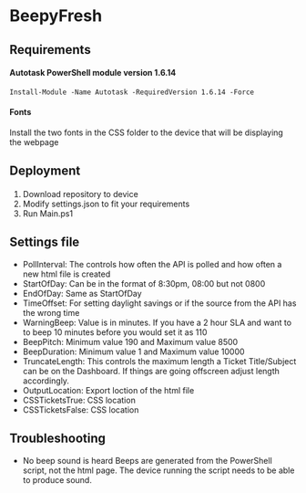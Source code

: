 # BeepyFresh
## Requirements
#### Autotask PowerShell module version 1.6.14
    Install-Module -Name Autotask -RequiredVersion 1.6.14 -Force
	
#### Fonts
Install the two fonts in the CSS folder to the device that will be displaying the webpage
	
## Deployment
####
1. Download repository to device
2. Modify settings.json to fit your requirements
3. Run Main.ps1

## Settings file
- PollInterval: The controls how often the API is polled and how often a new html file is created
- StartOfDay: Can be in the format of 8:30pm, 08:00 but not 0800
- EndOfDay: Same as StartOfDay
- TimeOffset: For setting daylight savings or if the source from the API has the wrong time
- WarningBeep: Value is in minutes. If you have a 2 hour SLA and want to to beep 10 minutes before you would set it as 110
- BeepPitch: Minimum value 190 and Maximum value 8500
- BeepDuration: Minimum value 1 and Maximum value 10000
- TruncateLength: This controls the maximum length a Ticket Title/Subject can be on the Dashboard. If things are going offscreen adjust length accordingly.
- OutputLocation: Export loction of the html file
- CSSTicketsTrue: CSS location
- CSSTicketsFalse: CSS location

## Troubleshooting
- No beep sound is heard
Beeps are generated from the PowerShell script, not the html page. The device running the script needs to be able to produce sound.
